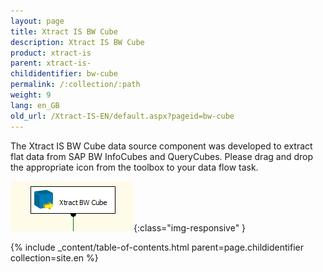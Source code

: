 ```yaml
---
layout: page
title: Xtract IS BW Cube
description: Xtract IS BW Cube
product: xtract-is
parent: xtract-is-
childidentifier: bw-cube
permalink: /:collection/:path
weight: 9
lang: en_GB
old_url: /Xtract-IS-EN/default.aspx?pageid=bw-cube
---
```


The Xtract IS BW Cube data source component was developed to extract flat data from SAP BW InfoCubes and QueryCubes.
Please drag and drop the appropriate icon from the toolbox to your data flow task.

![BWCube](/img/content/BWCube.png){:class="img-responsive" }

{% include _content/table-of-contents.html parent=page.childidentifier collection=site.en %}